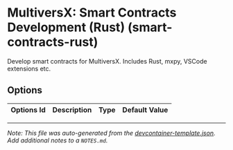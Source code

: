 
# MultiversX: Smart Contracts Development (Rust) (smart-contracts-rust)

Develop smart contracts for MultiversX. Includes Rust, mxpy, VSCode extensions etc.

## Options

| Options Id | Description | Type | Default Value |
|-----|-----|-----|-----|



---

_Note: This file was auto-generated from the [devcontainer-template.json](https://github.com/multiversx/mx-template-devcontainers/blob/main/src/smart-contracts-rust/devcontainer-template.json).  Add additional notes to a `NOTES.md`._
